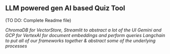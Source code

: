 ## LLM powered gen AI based Quiz Tool

(TO DO: Complete Readme file)

_ChromaDB for VectorStore, 
Streamlit to abstract a lot of the UI
Gemini and GCP for VertexAI for document embeddings and perform queries 
Langchain to put all of our frameworks together & abstract some of the underlying processes_

